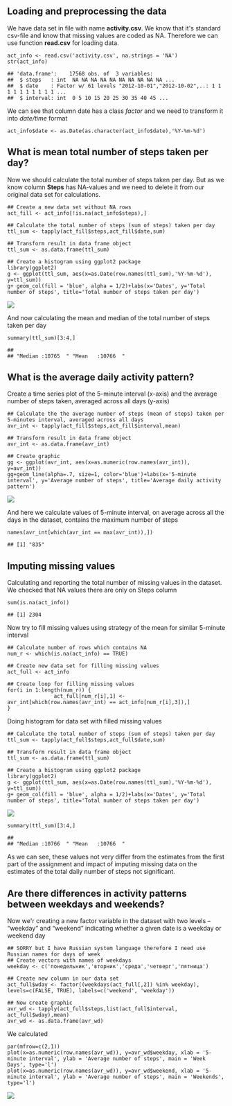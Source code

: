 Loading and preprocessing the data
----------------------------------

We have data set in file with name **activity.csv**. We know that it's
standard csv-file and know that missing values are coded as NA.
Therefore we can use function **read.csv** for loading data.

    act_info <- read.csv('activity.csv', na.strings = 'NA')
    str(act_info)

    ## 'data.frame':    17568 obs. of  3 variables:
    ##  $ steps   : int  NA NA NA NA NA NA NA NA NA NA ...
    ##  $ date    : Factor w/ 61 levels "2012-10-01","2012-10-02",..: 1 1 1 1 1 1 1 1 1 1 ...
    ##  $ interval: int  0 5 10 15 20 25 30 35 40 45 ...

We can see that column date has a class *factor* and we need to
transform it into *date/time* format

    act_info$date <- as.Date(as.character(act_info$date),'%Y-%m-%d')

What is mean total number of steps taken per day?
-------------------------------------------------

Now we should calculate the total number of steps taken per day. But as
we know column **Steps** has NA-values and we need to delete it from our
original data set for calculations.

    ## Create a new data set without NA rows
    act_fill <- act_info[!is.na(act_info$steps),]

    ## Calculate the total number of steps (sum of steps) taken per day
    ttl_sum <- tapply(act_fill$steps,act_fill$date,sum)

    ## Transform result in data frame object
    ttl_sum <- as.data.frame(ttl_sum)

    ## Create a histogram using ggplot2 package
    library(ggplot2)
    g <- ggplot(ttl_sum, aes(x=as.Date(row.names(ttl_sum),'%Y-%m-%d'), y=ttl_sum))
    g+ geom_col(fill = 'blue', alpha = 1/2)+labs(x='Dates', y='Total number of steps', title='Total number of steps taken per day')

![](PA1_template_files/figure-markdown_strict/unnamed-chunk-3-1.png)

And now calculating the mean and median of the total number of steps
taken per day

    summary(ttl_sum)[3:4,]

    ##                                     
    ## "Median :10765  " "Mean   :10766  "

What is the average daily activity pattern?
-------------------------------------------

Create a time series plot of the 5-minute interval (x-axis) and the
average number of steps taken, averaged across all days (y-axis)

    ## Calculate the the average number of steps (mean of steps) taken per 5-minutes interval, averaged across all days
    avr_int <- tapply(act_fill$steps,act_fill$interval,mean)

    ## Transform result in data frame object
    avr_int <- as.data.frame(avr_int)

    ## Create graphic
    gg <- ggplot(avr_int, aes(x=as.numeric(row.names(avr_int)), y=avr_int))
    gg+geom_line(alpha=.7, size=1, color='blue')+labs(x='5-minute interval', y='Average number of steps', title='Average daily activity pattern')

![](PA1_template_files/figure-markdown_strict/unnamed-chunk-5-1.png)

And here we calculate values of 5-minute interval, on average across all
the days in the dataset, contains the maximum number of steps

    names(avr_int[which(avr_int == max(avr_int)),])

    ## [1] "835"

Imputing missing values
-----------------------

Calculating and reporting the total number of missing values in the
dataset. We checked that NA values there are only on Steps column

    sum(is.na(act_info))

    ## [1] 2304

Now try to fill missing values using strategy of the mean for similar
5-minute interval

    ## Calculate number of rows which contains NA
    num_r <- which(is.na(act_info) == TRUE)

    ## Create new data set for filling missing values
    act_full <- act_info

    ## Create loop for filling missing values
    for(i in 1:length(num_r)) {
                   act_full[num_r[i],1] <- avr_int[which(row.names(avr_int) == act_info[num_r[i],3]),]
    }

Doing histogram for data set with filled missing values

    ## Calculate the total number of steps (sum of steps) taken per day
    ttl_sum <- tapply(act_full$steps,act_full$date,sum)

    ## Transform result in data frame object
    ttl_sum <- as.data.frame(ttl_sum)

    ## Create a histogram using ggplot2 package
    library(ggplot2)
    g <- ggplot(ttl_sum, aes(x=as.Date(row.names(ttl_sum),'%Y-%m-%d'), y=ttl_sum))
    g+ geom_col(fill = 'blue', alpha = 1/2)+labs(x='Dates', y='Total number of steps', title='Total number of steps taken per day')

![](PA1_template_files/figure-markdown_strict/unnamed-chunk-9-1.png)

    summary(ttl_sum)[3:4,]

    ##                                     
    ## "Median :10766  " "Mean   :10766  "

As we can see, these values not very differ from the estimates from the
first part of the assignment and impact of imputing missing data on the
estimates of the total daily number of steps not significant.

Are there differences in activity patterns between weekdays and weekends?
-------------------------------------------------------------------------

Now we'r creating a new factor variable in the dataset with two levels –
“weekday” and “weekend” indicating whether a given date is a weekday or
weekend day

    ## SORRY but I have Russian system language therefore I need use Russian names for days of week
    ## Create vectors with names of weekdays
    weekday <- c('понедельник','вторник','среда','четверг','пятница')

    ## Create new column in our data set
    act_full$wday <- factor((weekdays(act_full[,2]) %in% weekday), levels=c(FALSE, TRUE), labels=c('weekend', 'weekday'))

    ## Now create graphic
    avr_wd <- tapply(act_full$steps,list(act_full$interval, act_full$wday),mean)
    avr_wd <- as.data.frame(avr_wd)

We calculated

    par(mfrow=c(2,1))
    plot(x=as.numeric(row.names(avr_wd)), y=avr_wd$weekday, xlab = '5-minute interval', ylab = 'Average number of steps', main = 'Week Days', type='l')
    plot(x=as.numeric(row.names(avr_wd)), y=avr_wd$weekend, xlab = '5-minute interval', ylab = 'Average number of steps', main = 'Weekends', type='l')

![](PA1_template_files/figure-markdown_strict/unnamed-chunk-11-1.png)
